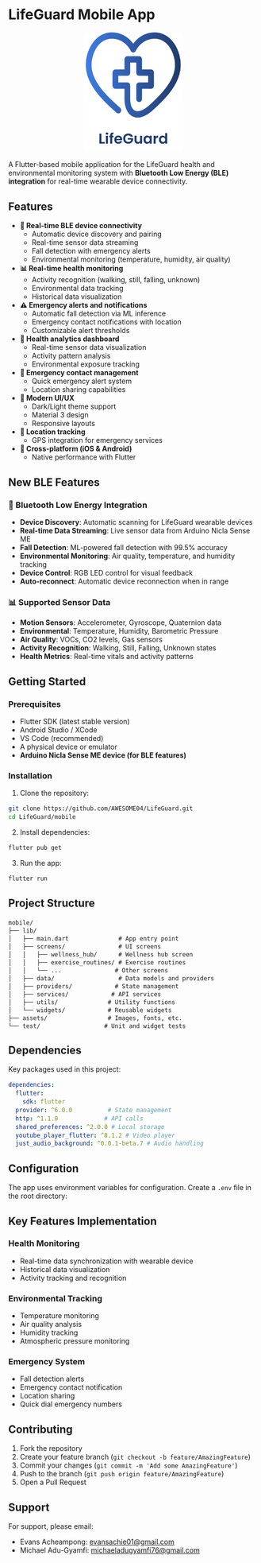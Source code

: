 # LifeGuard Mobile App

<p align="center">
  <img src="../docs/images/lifeguard-logo.png" alt="LifeGuard Logo" width="200"/>
</p>

A Flutter-based mobile application for the LifeGuard health and environmental monitoring system with **Bluetooth Low Energy (BLE) integration** for real-time wearable device connectivity.

## Features

- **🔗 Real-time BLE device connectivity**
  - Automatic device discovery and pairing
  - Real-time sensor data streaming
  - Fall detection with emergency alerts
  - Environmental monitoring (temperature, humidity, air quality)
- **📊 Real-time health monitoring**
  - Activity recognition (walking, still, falling, unknown)
  - Environmental data tracking
  - Historical data visualization  
- **⚠️ Emergency alerts and notifications**
  - Automatic fall detection via ML inference
  - Emergency contact notifications with location
  - Customizable alert thresholds
- **📱 Health analytics dashboard**
  - Real-time sensor data visualization
  - Activity pattern analysis
  - Environmental exposure tracking
- **👥 Emergency contact management**
  - Quick emergency alert system
  - Location sharing capabilities
- **🎨 Modern UI/UX**
  - Dark/Light theme support
  - Material 3 design
  - Responsive layouts
- **📍 Location tracking**
  - GPS integration for emergency services
- **📱 Cross-platform (iOS & Android)**
  - Native performance with Flutter

## New BLE Features

### 🔵 Bluetooth Low Energy Integration
- **Device Discovery**: Automatic scanning for LifeGuard wearable devices
- **Real-time Data Streaming**: Live sensor data from Arduino Nicla Sense ME
- **Fall Detection**: ML-powered fall detection with 99.5% accuracy
- **Environmental Monitoring**: Air quality, temperature, and humidity tracking
- **Device Control**: RGB LED control for visual feedback
- **Auto-reconnect**: Automatic device reconnection when in range

### 📊 Supported Sensor Data
- **Motion Sensors**: Accelerometer, Gyroscope, Quaternion data
- **Environmental**: Temperature, Humidity, Barometric Pressure
- **Air Quality**: VOCs, CO2 levels, Gas sensors
- **Activity Recognition**: Walking, Still, Falling, Unknown states
- **Health Metrics**: Real-time vitals and activity patterns

## Getting Started

### Prerequisites

- Flutter SDK (latest stable version)
- Android Studio / XCode
- VS Code (recommended)
- A physical device or emulator
- **Arduino Nicla Sense ME device (for BLE features)**

### Installation

1. Clone the repository:
```bash
git clone https://github.com/AWESOME04/LifeGuard.git
cd LifeGuard/mobile
```

2. Install dependencies:
```bash
flutter pub get
```

3. Run the app:
```bash
flutter run
```

## Project Structure

```
mobile/
├── lib/
│   ├── main.dart              # App entry point
│   ├── screens/               # UI screens
│   │   ├── wellness_hub/      # Wellness hub screen
│   │   ├── exercise_routines/ # Exercise routines
│   │   └── ...               # Other screens
│   ├── data/                  # Data models and providers
│   ├── providers/            # State management
│   ├── services/            # API services
│   ├── utils/              # Utility functions
│   └── widgets/            # Reusable widgets
├── assets/                 # Images, fonts, etc.
└── test/                  # Unit and widget tests
```

## Dependencies

Key packages used in this project:

```yaml
dependencies:
  flutter:
    sdk: flutter
  provider: ^6.0.0          # State management
  http: ^1.1.0             # API calls
  shared_preferences: ^2.0.0 # Local storage
  youtube_player_flutter: ^8.1.2 # Video player
  just_audio_background: ^0.0.1-beta.7 # Audio handling
```

## Configuration

The app uses environment variables for configuration. Create a `.env` file in the root directory:

## Key Features Implementation

### Health Monitoring
- Real-time data synchronization with wearable device
- Historical data visualization
- Activity tracking and recognition

### Environmental Tracking
- Temperature monitoring
- Air quality analysis
- Humidity tracking
- Atmospheric pressure monitoring

### Emergency System
- Fall detection alerts
- Emergency contact notification
- Location sharing
- Quick dial emergency numbers

## Contributing

1. Fork the repository
2. Create your feature branch (`git checkout -b feature/AmazingFeature`)
3. Commit your changes (`git commit -m 'Add some AmazingFeature'`)
4. Push to the branch (`git push origin feature/AmazingFeature`)
5. Open a Pull Request


## Support

For support, please email:
- Evans Acheampong: evansachie01@gmail.com
- Michael Adu-Gyamfi: michaeladugyamfi76@gmail.com
